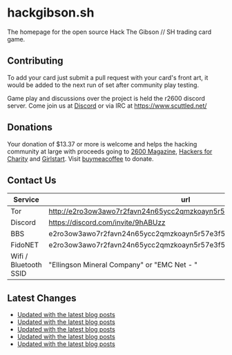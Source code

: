 # hackgibson.sh
The homepage for the open source Hack The Gibson // SH trading card game.


## Contributing

To add your card just submit a pull request with your card's front art, it would be added to the next run of set after community play testing.

Game play and discussions over the project is held the r2600 discord server. Come join us at [Discord](https://discord.com/invite/9hABUzz) or via IRC at https://www.scuttled.net/


## Donations

Your donation of $13.37 or more is welcome and helps the hacking community at large with proceeds going to [2600 Magazine](https://2600.com/), [Hackers for Charity](https://hackersforcharity.org) and [Girlstart](https://girlstart.org).  Visit [buymeacoffee](https://www.buymeacoffee.com/hackgibson.sh) to donate.


## Contact Us

Service | url
-|-
Tor | http://e2ro3ow3awo7r2favn24n65ycc2qmzkoayn5r57e3f56nvjwdcgg32ad.onion
Discord | https://discord.com/invite/9hABUzz
BBS | e2ro3ow3awo7r2favn24n65ycc2qmzkoayn5r57e3f56nvjwdcgg32ad.onion:23
FidoNET | e2ro3ow3awo7r2favn24n65ycc2qmzkoayn5r57e3f56nvjwdcgg32ad.onion:24554
Wifi / Bluetooth SSID | "Ellingson Mineral Company" or "EMC Net - <fidonet address>"

## Latest Changes
<!-- BLOG-POST-LIST:START -->
- [Updated with the latest blog posts](https://github.com/DFW2600/hackgibson.sh/commit/43e3562101d5c97a643451c9fbab9954fae45678)
- [Updated with the latest blog posts](https://github.com/DFW2600/hackgibson.sh/commit/9a4567f89946ec8a0394f9ffda4cb35a79c8a6ae)
- [Updated with the latest blog posts](https://github.com/DFW2600/hackgibson.sh/commit/2e61472cb4ff435637d5c23c8a4f5e2764faf540)
- [Updated with the latest blog posts](https://github.com/DFW2600/hackgibson.sh/commit/698a8ba29164adf8db633bf1bfb7f50f2532a450)
- [Updated with the latest blog posts](https://github.com/DFW2600/hackgibson.sh/commit/8fe5cc2bb111ddd788a9bb868669634ace8e3805)
<!-- BLOG-POST-LIST:END -->
